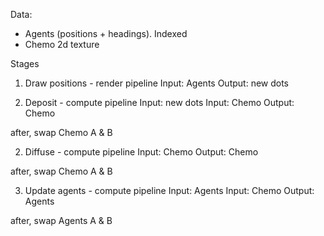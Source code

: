 


Data:
- Agents (positions + headings).  Indexed
- Chemo 2d texture

Stages

1. Draw positions - render pipeline
Input: Agents
Output: new dots

1. Deposit - compute pipeline
Input: new dots
Input: Chemo
Output: Chemo

after, swap Chemo A & B

2. Diffuse - compute pipeline
Input: Chemo
Output: Chemo

after, swap Chemo A & B

3. Update agents - compute pipeline
Input: Agents
Input: Chemo
Output: Agents

after, swap Agents A & B